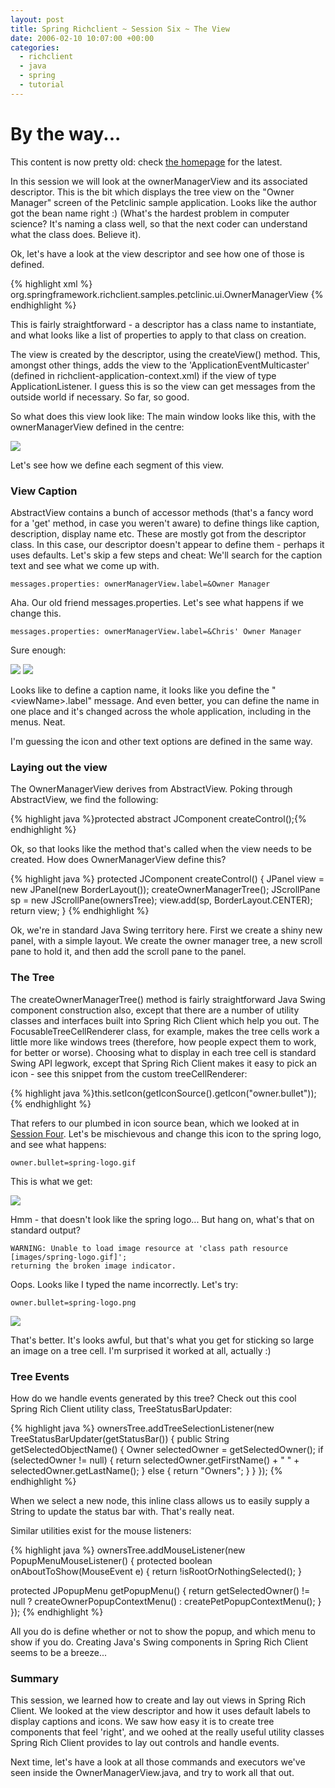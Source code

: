 ```yaml
---
layout: post
title: Spring Richclient ~ Session Six ~ The View
date: 2006-02-10 10:07:00 +00:00
categories:
  - richclient 
  - java 
  - spring
  - tutorial
---
```

<div class='alert'><h1>By the way...</h1><p>This content is now pretty old: check <a href='/'>the homepage</a> for the latest.</p></div>
<p>In this session we will look at the ownerManagerView and its associated descriptor. This is the bit which displays the tree view on the "Owner Manager" screen of the Petclinic sample application. Looks like the author got the bean name right :) (What's the hardest problem in computer science? It's naming a class well, so that the next coder can understand what the class does. Believe it).</p>
<p>Ok, let's have a look at the view descriptor and see how one of those is defined.</p>
<p>{% highlight xml %}
<bean id="ownerManagerView"
	class="org.springframework.richclient.application.support.DefaultViewDescriptor">
<property name="viewClass">
		<value>org.springframework.richclient.samples.petclinic.ui.OwnerManagerView</value>
	</property>
<property name="viewProperties">
		<map>
			<entry key="clinic">
				<ref bean="clinic"/>
			</entry>
		</map>
	</property>
</bean>
{% endhighlight %}</p>
<p>This is fairly straightforward - a descriptor has a class name to instantiate, and what looks like a list of properties to apply to that class on creation. </p>
<p>The view is created by the descriptor, using the createView() method. This, amongst other things, adds the view to the 'ApplicationEventMulticaster' (defined in richclient-application-context.xml) if the view of type ApplicationListener. I guess this is so the view can get messages from the outside world if necessary. So far, so good.</p>
<p>So what does this view look like: The main window looks like this, with the ownerManagerView defined in the centre:</p>
<p><img src="/files/rcp-6-1.jpg"></p>
<p>Let's see how we define each segment of this view.</p>
<h3>View Caption</h3>
<p>AbstractView contains a bunch of accessor methods (that's a fancy word for a 'get' method, in case you weren't aware) to define things like caption, description, display name etc. These are mostly got from the descriptor class. In this case, our descriptor doesn't appear to define them - perhaps it uses defaults. Let's skip a few steps and cheat: We'll search for the caption text and see what we come up with.</p>
<p><code>messages.properties: ownerManagerView.label=&amp;Owner Manager</code></p>
<p>Aha. Our old friend messages.properties. Let's see what happens if we change this.</p>
<p><code>messages.properties: ownerManagerView.label=&amp;Chris' Owner Manager</code></p>
<p>Sure enough:</p>
<p><img src="/files/rcp-6-2.jpg"> <img src="/files/rcp-6-3.jpg"></p>
<p>Looks like to define a caption name, it looks like you define the "&lt;viewName&gt;.label" message. And even better, you can define the name in one place and it's changed across the whole application, including in the menus. Neat.</p>
<p>I'm guessing the icon and other text options are defined in the same way.</p>
<h3>Laying out the view</h3>
<p>The OwnerManagerView derives from AbstractView. Poking through AbstractView, we find the following:</p>
<p>{% highlight java %}protected abstract JComponent createControl();{% endhighlight %}</p>
<p>Ok, so that looks like the method that's called when the view needs to be created. How does OwnerManagerView define this?</p>
<p>{% highlight java %}
protected JComponent createControl() {
   JPanel view = new JPanel(new BorderLayout());
        createOwnerManagerTree();
        JScrollPane sp = new JScrollPane(ownersTree);
        view.add(sp, BorderLayout.CENTER);
        return view;
    }
{% endhighlight %}</p>
<p>Ok, we're in standard Java Swing territory here. First we create a shiny new panel, with a simple layout. We create the owner manager tree, a new scroll pane to hold it, and then add the scroll pane to the panel.</p>
<h3>The Tree</h3>
<p>The createOwnerManagerTree() method is fairly straightforward Java Swing component construction also, except that there are a number of utility classes and interfaces built into Spring Rich Client which help you out. The FocusableTreeCellRenderer class, for example, makes the tree cells work a little more like windows trees (therefore, how people expect them to work, for better or worse). Choosing what to display in each tree cell is standard Swing API legwork, except that Spring Rich Client makes it easy to pick an icon - see this snippet from the custom treeCellRenderer:</p>
<p>{% highlight java %}this.setIcon(getIconSource().getIcon("owner.bullet"));{% endhighlight %}</p>
<p>That refers to our plumbed in icon source bean, which we looked at in <a href="/node/11">Session Four</a>. Let's be mischievous and change this icon to the spring logo, and see what happens:</p>
<p><code>owner.bullet=spring-logo.gif</code></p>
<p>This is what we get:</p>
<p><img src="/files/rcp-6-4.jpg"> </p>
<p>Hmm - that doesn't look like the spring logo... But hang on, what's that on standard output?</p>
<p><code>WARNING: Unable to load image resource at 'class path resource [images/spring-logo.gif]';
returning the broken image indicator.</code></p>
<p>Oops. Looks like I typed the name incorrectly. Let's try:</p>
<p><code>owner.bullet=spring-logo.png</code></p>
<p><img src="/files/rcp-6-5.jpg"> </p>
<p>That's better. It's looks awful, but that's what you get for sticking so large an image on a tree cell. I'm surprised it worked at all, actually :)</p>
<h3>Tree Events</h3>
<p>How do we handle events generated by this tree? Check out this cool Spring Rich Client utility class, TreeStatusBarUpdater:</p>
<p>{% highlight java %}
  ownersTree.addTreeSelectionListener(new TreeStatusBarUpdater(getStatusBar()) {
    public String getSelectedObjectName() {
      Owner selectedOwner = getSelectedOwner();
      if (selectedOwner != null) {
        return selectedOwner.getFirstName() + " " + selectedOwner.getLastName();
      }
      else {
        return "Owners";
      }
    }
  });
{% endhighlight %}</p>
<p>When we select a new node, this inline class allows us to easily supply a String to update the status bar with. That's really neat.</p>
<p>Similar utilities exist for the mouse listeners:</p>
<p>{% highlight java %}
  ownersTree.addMouseListener(new PopupMenuMouseListener() {
    protected boolean onAboutToShow(MouseEvent e) {
      return !isRootOrNothingSelected();
    }</p>
<p>    protected JPopupMenu getPopupMenu() {
      return getSelectedOwner() != null ? createOwnerPopupContextMenu() : createPetPopupContextMenu();
    }
  });
{% endhighlight %}</p>
<p>All you do is define whether or not to show the popup, and which menu to show if you do. Creating Java's Swing components in Spring Rich Client seems to be a breeze...</p>
<h3>Summary</h3>
<p>This session, we learned how to create and lay out views in Spring Rich Client. We looked at the view descriptor and how it uses default labels to display captions and icons. We saw how easy it is to create tree components that feel 'right', and we oohed at the really useful utility classes Spring Rich Client provides to lay out controls and handle events.</p>
<p>Next time, let's have a look at all those commands and executors we've seen inside the OwnerManagerView.java, and try to work all that out.</p>
          
